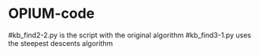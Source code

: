 # OPIUM-code
#kb_find2-2.py is the script with the original algorithm
#kb_find3-1.py uses the steepest descents algorithm

